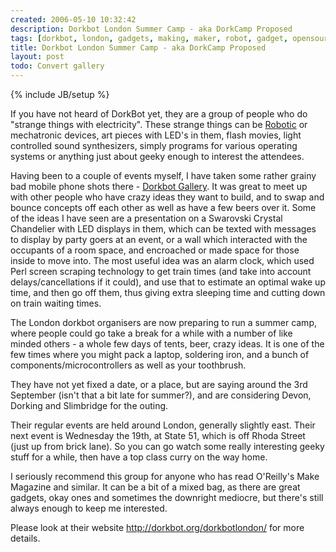 ```yaml
---
created: 2006-05-10 10:32:42
description: Dorkbot London Summer Camp - aka DorkCamp Proposed
tags: [dorkbot, london, gadgets, making, maker, robot, gadget, opensource]
title: Dorkbot London Summer Camp - aka DorkCamp Proposed
layout: post
todo: Convert gallery
---
```

{% include JB/setup %}

If you have not heard of DorkBot yet, they are a group of people who do "strange things with electricity". These strange things can be [Robotic](robotic) or mechatronic devices, art pieces with LED's in them, flash movies, light controlled sound synthesizers, simply programs for various operating systems or anything just about geeky enough to interest the attendees.

Having been to a couple of events myself, I have taken some rather grainy bad mobile phone shots there - [Dorkbot Gallery](http://orionrobots.co.uk/tiki-browse_gallery.php?galleryId=13). It was great to meet up with other people who have crazy ideas they want to build, and to swap and bounce concepts off each other as well as have a few beers over it. Some of the ideas I have seen are a presentation on a Swarovski Crystal Chandelier with LED displays in them, which can be texted with messages to display by party goers at an event, or a wall which interacted with the occupants of a room space, and encroached or made space for those inside to move into. The most useful idea was an alarm clock, which used Perl screen scraping technology to get train times (and take into account delays/cancellations if it could), and use that to estimate an optimal wake up time, and then go off them, thus giving extra sleeping time and cutting down on train waiting times.

The London dorkbot organisers are now preparing to run a summer camp, where people could go take a break for a while with a number of like minded others - a whole few days of tents, beer, crazy ideas. It is one of the few times where you might pack a laptop, soldering iron, and a bunch of components/microcontrollers as well as your toothbrush.

They have not yet fixed a date, or a place, but are saying around the 3rd September (isn't that a bit late for summer?), and are considering Devon, Dorking and Slimbridge for the outing.

Their regular events are held around London, generally slightly east. Their next event is Wednesday the 19th, at State 51, which is off Rhoda Street (just up from brick lane). So you can go watch some really interesting geeky stuff for a while, then have a top class curry on the way home.

I seriously recommend this group for anyone who has read O'Reilly's Make Magazine and similar. It can be a bit of a mixed bag, as there are great gadgets, okay ones and sometimes the downright mediocre, but there's still always enough to keep me interested.

Please look at their website <http://dorkbot.org/dorkbotlondon/> for more details.

